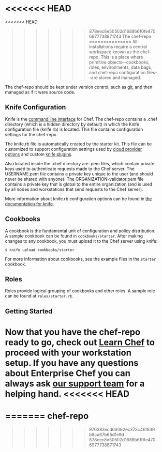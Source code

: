 <<<<<<< HEAD
=======
<<<<<<< HEAD
>>>>>>> 878eec8e50502d1689b6f0fe4706977738871743
The chef-repo
===============
All installations require a central workspace known as the chef-repo. This is a place where primitive objects--cookbooks, roles, environments, data bags, and chef-repo configuration files--are stored and managed.

The chef-repo should be kept under version control, such as [git](http://git-scm.org), and then managed as if it were source code.

Knife Configuration
-------------------
Knife is the [command line interface](http://docs.opscode.com/knife.html) for Chef. The chef-repo contains a .chef directory (which is a hidden directory by default) in which the Knife configuration file (knife.rb) is located. This file contains configuration settings for the chef-repo.

The knife.rb file is automatically created by the starter kit. This file can be customized to support configuration settings used by [cloud provider options](http://docs.opscode.com/plugin_knife.html) and custom [knife plugins](http://docs.opscode.com/plugin_knife_custom.html).

Also located inside the .chef directory are .pem files, which contain private keys used to authenticate requests made to the Chef server. The USERNAME.pem file contains a private key unique to the user (and should never be shared with anyone). The ORGANIZATION-validator.pem file contains a private key that is global to the entire organization (and is used by all nodes and workstations that send requests to the Chef server).

More information about knife.rb configuration options can be found in [the documentation for knife](http://docs.opscode.com/config_rb_knife.html).

Cookbooks
---------
A cookbook is the fundamental unit of configuration and policy distribution. A sample cookbook can be found in `cookbooks/starter`. After making changes to any cookbook, you must upload it to the Chef server using knife:

    $ knife upload cookbooks/starter

For more information about cookbooks, see the example files in the `starter` cookbook.

Roles
-----
Roles provide logical grouping of cookbooks and other roles. A sample role can be found at `roles/starter.rb`.

Getting Started
-------------------------
Now that you have the chef-repo ready to go, check out [Learn Chef](https://learnchef.opscode.com/quickstart/workstation-setup/) to proceed with your workstation setup. If you have any questions about Enterprise Chef you can always ask [our support team](https://www.opscode.com/support/tickets/new) for a helping hand.
<<<<<<< HEAD
=======
=======
chef-repo
=========
>>>>>>> 976383ecd63092ec373c46f839b8ca67b65d1e9d
>>>>>>> 878eec8e50502d1689b6f0fe4706977738871743
